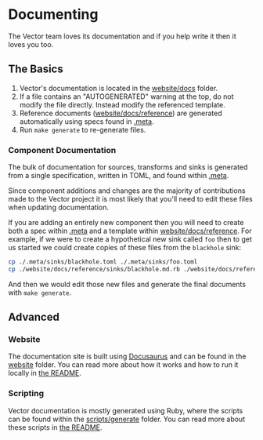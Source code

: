 # Documenting

The Vector team loves its documentation and if you help write it then it loves
you too.

## The Basics

1. Vector's documentation is located in the [website/docs](./website/docs)
   folder.
2. If a file contains an "AUTOGENERATED" warning at the top, do not modify the
   file directly. Instead modify the referenced template.
3. Reference documents ([website/docs/reference](./website/docs/reference))
   are generated automatically using specs found in [.meta](./.meta).
4. Run `make generate` to re-generate files.

### Component Documentation

The bulk of documentation for sources, transforms and sinks is generated from a
single specification, written in TOML, and found within [.meta](./.meta).

Since component additions and changes are the majority of contributions made to
the Vector project it is most likely that you'll need to edit these files when
updating documentation.

If you are adding an entirely new component then you will need to create both a
spec within [.meta](./.meta) and a template within
[website/docs/reference](./website/docs/reference). For example, if we were to
create a hypothetical new sink called `foo` then to get us started we could
create copies of these files from the `blackhole` sink:

```sh
cp ./.meta/sinks/blackhole.toml ./.meta/sinks/foo.toml
cp ./website/docs/reference/sinks/blackhole.md.rb ./website/docs/reference/sinks/foo.md.rb
```

And then we would edit those new files and generate the final documents with
`make generate`.

## Advanced

### Website

The documentation site is built using [Docusaurus](https://docusaurus.io/) and
can be found in the [website](./website) folder. You can read more about how it
works and how to run it locally in [the README](./website/README.md).

### Scripting

Vector documentation is mostly generated using Ruby, where the scripts can be
found within the [scripts/generate](./scripts/generate) folder. You can read
more about these scripts in [the README](./scripts/README.md).
